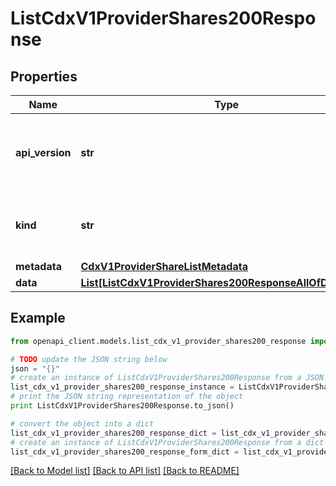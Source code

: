 # ListCdxV1ProviderShares200Response


## Properties
Name | Type | Description | Notes
------------ | ------------- | ------------- | -------------
**api_version** | **str** | APIVersion defines the schema version of this representation of a resource. | [readonly] 
**kind** | **str** | Kind defines the object this REST resource represents. | [readonly] 
**metadata** | [**CdxV1ProviderShareListMetadata**](CdxV1ProviderShareListMetadata.md) |  | 
**data** | [**List[ListCdxV1ProviderShares200ResponseAllOfDataInner]**](ListCdxV1ProviderShares200ResponseAllOfDataInner.md) |  | 

## Example

```python
from openapi_client.models.list_cdx_v1_provider_shares200_response import ListCdxV1ProviderShares200Response

# TODO update the JSON string below
json = "{}"
# create an instance of ListCdxV1ProviderShares200Response from a JSON string
list_cdx_v1_provider_shares200_response_instance = ListCdxV1ProviderShares200Response.from_json(json)
# print the JSON string representation of the object
print ListCdxV1ProviderShares200Response.to_json()

# convert the object into a dict
list_cdx_v1_provider_shares200_response_dict = list_cdx_v1_provider_shares200_response_instance.to_dict()
# create an instance of ListCdxV1ProviderShares200Response from a dict
list_cdx_v1_provider_shares200_response_form_dict = list_cdx_v1_provider_shares200_response.from_dict(list_cdx_v1_provider_shares200_response_dict)
```
[[Back to Model list]](../ccloud/README.md#documentation-for-models) [[Back to API list]](../ccloud/README.md#documentation-for-api-endpoints) [[Back to README]](../ccloud/README.md)


